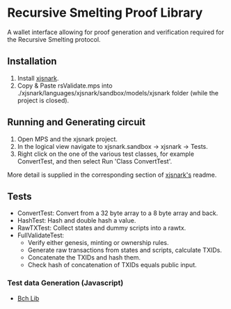 # Recursive Smelting Proof Library
A wallet interface allowing for proof generation and verification required for the Recursive Smelting protocol.
## Installation
1. Install [xjsnark](https://github.com/akosba/xjsnark).
2. Copy & Paste rsValidate.mps into ./xjsnark/languages/xjsnark/sandbox/models/xjsnark folder (while the project is closed).
## Running and Generating circuit
1. Open MPS and the xjsnark project.
2. In the logical view navigate to xjsnark.sandbox -> xjsnark -> Tests.
3. Right click on the one of the various test classes, for example ConvertTest, and then select Run 'Class ConvertTest'.

More detail is supplied in the corresponding section of [xjsnark's](https://github.com/akosba/xjsnark) readme.

## Tests
* ConvertTest: Convert from a 32 byte array to a 8 byte array and back.
* HashTest: Hash and double hash a value.
* RawTXTest: Collect states and dummy scripts into a rawtx.
* FullValidateTest: 
  * Verify either genesis, minting or ownership rules. 
  * Generate raw transactions from states and scripts, calculate TXIDs.
  * Concatenate the TXIDs and hash them.
  * Check hash of concatenation of TXIDs equals public input.

### Test data Generation (Javascript)
+ [Bch Lib](https://github.com/owstack/bch-lib)
